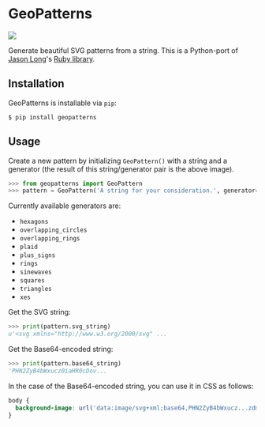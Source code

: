 GeoPatterns
===========

![](https://f.cloud.github.com/assets/1258/2056725/ede0785e-8aea-11e3-9e1e-45931b6e1c83.png)

Generate beautiful SVG patterns from a string. This is a Python-port of
[Jason Long][1]'s [Ruby library][2].

[1]: https://github.com/jasonlong/
[2]: https://github.com/jasonlong/geopatterns/

Installation
------------

GeoPatterns is installable via `pip`:

```shell
$ pip install geopatterns
```

Usage
-----

Create a new pattern by initializing `GeoPattern()` with a string and a
generator (the result of this string/generator pair is the above image).

```python
>>> from geopatterns import GeoPattern
>>> pattern = GeoPattern('A string for your consideration.', generator='xes')
```

Currently available generators are:

* `hexagons`
* `overlapping_circles`
* `overlapping_rings`
* `plaid`
* `plus_signs`
* `rings`
* `sinewaves`
* `squares`
* `triangles`
* `xes`

Get the SVG string:

```python
>>> print(pattern.svg_string)
u'<svg xmlns="http://www.w3.org/2000/svg" ...
```

Get the Base64-encoded string:

```python
>>> print(pattern.base64_string)
'PHN2ZyB4bWxucz0iaHR0cDov...
```

In the case of the Base64-encoded string, you can use it in CSS as follows:

```css
body {
  background-image: url('data:image/svg+xml;base64,PHN2ZyB4bWxucz...zdmc+');
}
```
